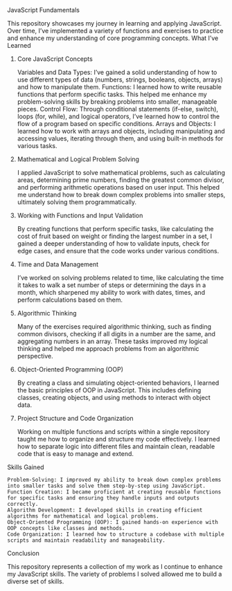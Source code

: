JavaScript Fundamentals

This repository showcases my journey in learning and applying JavaScript. Over time, I’ve implemented a variety of functions and exercises to practice and enhance my understanding of core programming concepts. 
What I’ve Learned
1. Core JavaScript Concepts

    Variables and Data Types: I’ve gained a solid understanding of how to use different types of data (numbers, strings, booleans, objects, arrays) and how to manipulate them.
    Functions: I learned how to write reusable functions that perform specific tasks. This helped me enhance my problem-solving skills by breaking problems into smaller, manageable pieces.
    Control Flow: Through conditional statements (if-else, switch), loops (for, while), and logical operators, I’ve learned how to control the flow of a program based on specific conditions.
    Arrays and Objects: I learned how to work with arrays and objects, including manipulating and accessing values, iterating through them, and using built-in methods for various tasks.
   

2. Mathematical and Logical Problem Solving

    I applied JavaScript to solve mathematical problems, such as calculating areas, determining prime numbers, finding the greatest common divisor, and performing arithmetic operations based on user input.
    This helped me understand how to break down complex problems into smaller steps, ultimately solving them programmatically.

3. Working with Functions and Input Validation

    By creating functions that perform specific tasks, like calculating the cost of fruit based on weight or finding the largest number in a set, I gained a deeper understanding of how to validate inputs, check for edge cases, and ensure that the code works under various conditions.

4. Time and Data Management

    I’ve worked on solving problems related to time, like calculating the time it takes to walk a set number of steps or determining the days in a month, which sharpened my ability to work with dates, times, and perform calculations based on them.

5. Algorithmic Thinking

    Many of the exercises required algorithmic thinking, such as finding common divisors, checking if all digits in a number are the same, and aggregating numbers in an array. These tasks improved my logical thinking and helped me approach problems from an algorithmic perspective.

6. Object-Oriented Programming (OOP)

    By creating a class and simulating object-oriented behaviors, I learned the basic principles of OOP in JavaScript. This includes defining classes, creating objects, and using methods to interact with object data.

7. Project Structure and Code Organization

    Working on multiple functions and scripts within a single repository taught me how to organize and structure my code effectively. I learned how to separate logic into different files and maintain clean, readable code that is easy to manage and extend.


Skills Gained

    Problem-Solving: I improved my ability to break down complex problems into smaller tasks and solve them step-by-step using JavaScript.
    Function Creation: I became proficient at creating reusable functions for specific tasks and ensuring they handle inputs and outputs correctly.
    Algorithm Development: I developed skills in creating efficient algorithms for mathematical and logical problems.
    Object-Oriented Programming (OOP): I gained hands-on experience with OOP concepts like classes and methods.
    Code Organization: I learned how to structure a codebase with multiple scripts and maintain readability and manageability.

Conclusion

This repository represents a collection of my work as I continue to enhance my JavaScript skills. The variety of problems I solved allowed me to build a diverse set of skills.
